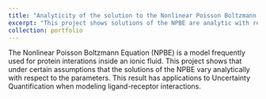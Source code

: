 ```yaml
---
title: "Analyticity of the solution to the Nonlinear Poisson Boltzmann Equation"
excerpt: "This project shows solutions of the NPBE are analytic with respect to its parameters.<br/><img src='/images/1a63-Vol-Potential-3.png'>"
collection: portfolio
---
```


The Nonlinear Poisson Boltzmann Equation (NPBE) is a model frequently used for protein interations inside an ionic fluid. This project shows that under certain assumptions that the solutions of the NPBE vary analytically with respect to the parameters. This result has applications to Uncertainty Quantification when modeling ligand-receptor interactions. 
